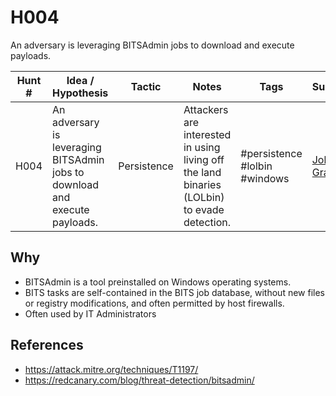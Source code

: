 # H004
An adversary is leveraging BITSAdmin jobs to download and execute payloads.

| Hunt # | Idea / Hypothesis                                                                 | Tactic           | Notes                                   | Tags                                   | Submitter   | 
|--------------|----------------------------------------------------------------------------|------------------|-----------------------------------------|----------------------------------------|----------------------------------------|
| H004        | An adversary is leveraging BITSAdmin jobs to download and execute payloads. | Persistence | Attackers are interested in using living off the land binaries (LOLbin) to evade detection. | #persistence #lolbin #windows      | [John Grageda](https://www.linkedin.com/in/johngrageda/)

## Why

- BITSAdmin is a tool preinstalled on Windows operating systems.
- BITS tasks are self-contained in the BITS job database, without new files or registry modifications, and often permitted by host firewalls.
- Often used by IT Administrators

## References

- https://attack.mitre.org/techniques/T1197/
- https://redcanary.com/blog/threat-detection/bitsadmin/
